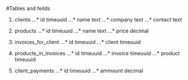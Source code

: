 #Tables and feilds

1. clients
...* id timeuuid
...* name text
...* company text
...* contact text

2. products
...* id timeuuid
...* name text
...* price decimal

3. invoices_for_client
...* id timeuuid
...* client timeuuid

4. products_in_invoices
...* id timeuuid
...* invoice timeuuid
...* product timeuuid

5. client_payments
...* id timeuuid
...* ammount decimal


